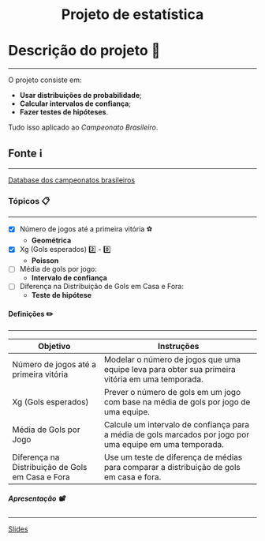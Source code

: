 <h1 align="center"> Projeto de estatística </h1>

# Descrição do projeto :briefcase:	
---
O projeto consiste em: 
* **Usar distribuições de probabilidade**;
* **Calcular intervalos de confiança**;
* **Fazer testes de hipóteses**.

Tudo isso aplicado ao _Campeonato Brasileiro_.

## Fonte :information_source:	
---
[Database dos campeonatos brasileiros](https://github.com/adaoduque/Brasileirao_Dataset)

### Tópicos :clipboard:	
---
- [x] Número de jogos até a primeira vitória :soccer:	
   *   **Geométrica**
- [x] Xg (Gols esperados)  :two:	- :zero:
   *   **Poisson**
- [ ] Média de gols por jogo:
   *   **Intervalo de confiança**
- [ ] Diferença na Distribuição de Gols em Casa e Fora:
   *   **Teste de hipótese**   

#### Definições :pencil2:	
---
Objetivo | Instruções
--- | ---
Número de jogos até a primeira vitória | Modelar o número de jogos que uma equipe leva para obter sua primeira vitória em uma temporada. 
Xg (Gols esperados) | Prever o número de gols em um jogo com base na média de gols por jogo de uma equipe.
Média de Gols por Jogo | Calcule um intervalo de confiança para a média de gols marcados por jogo por uma equipe em uma temporada.
Diferença na Distribuição de Gols em Casa e Fora | Use um teste de diferença de médias para comparar a distribuição de gols em casa e fora.

##### Apresentação :film_projector:	
---
[Slides](https://www.canva.com/design/DAF0P6P-S10/UnQMh2cXbDAIVhXVvGcriQ/edit?utm_content=DAF0P6P-S10&utm_campaign=designshare&utm_medium=link2&utm_source=sharebutton)
